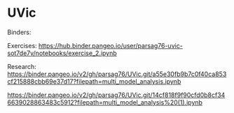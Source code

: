 # UVic

Binders:

Exercises:
https://hub.binder.pangeo.io/user/parsag76-uvic-sot7de7v/notebooks/exercise_2.ipynb

Research:
https://binder.pangeo.io/v2/gh/parsag76/UVic.git/a55e30fb9b7c0f40ca853cf215888cbb69e37d17?filepath=multi_model_analysis.ipynb


https://binder.pangeo.io/v2/gh/parsag76/UVic.git/14cf818f9f90cfd0b8cf346639028863483c5912?filepath=multi_model_analysis%20(1).ipynb






